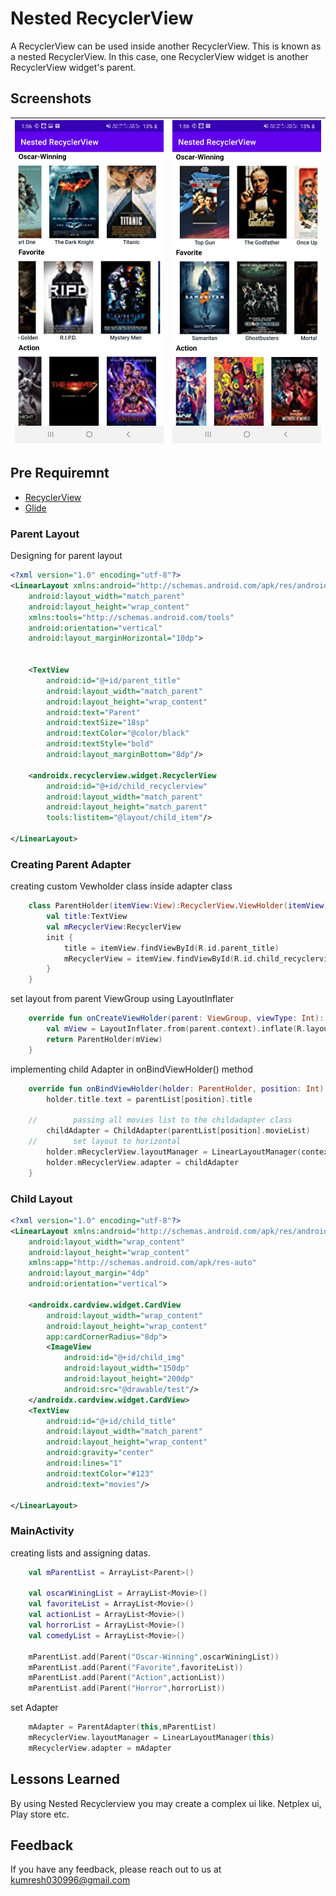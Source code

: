 
# Nested RecyclerView

A RecyclerView can be used inside another RecyclerView. This is known as a nested RecyclerView. In this case, one RecyclerView widget is another RecyclerView widget's parent.



## Screenshots

| <img src="https://github.com/kumresh/nested_recyclerview/blob/main/img/first.jpeg" width="240">   | <img src="https://github.com/kumresh/nested_recyclerview/blob/main/img/second.jpeg" width="240"> |
|:---:|:---:|

## Pre Requiremnt

 - [RecyclerView](https://developer.android.com/guide/topics/ui/layout/recyclerview)
 - [Glide](https://github.com/bumptech/glide)

### Parent Layout

Designing for parent layout 

```xml
<?xml version="1.0" encoding="utf-8"?>
<LinearLayout xmlns:android="http://schemas.android.com/apk/res/android"
    android:layout_width="match_parent"
    android:layout_height="wrap_content"
    xmlns:tools="http://schemas.android.com/tools"
    android:orientation="vertical"
    android:layout_marginHorizontal="10dp">


    <TextView
        android:id="@+id/parent_title"
        android:layout_width="match_parent"
        android:layout_height="wrap_content"
        android:text="Parent"
        android:textSize="18sp"
        android:textColor="@color/black"
        android:textStyle="bold"
        android:layout_marginBottom="8dp"/>

    <androidx.recyclerview.widget.RecyclerView
        android:id="@+id/child_recyclerview"
        android:layout_width="match_parent"
        android:layout_height="match_parent"
        tools:listitem="@layout/child_item"/>

</LinearLayout>

```


### Creating Parent Adapter

creating custom Vewholder class inside adapter class

```kotlin
    class ParentHolder(itemView:View):RecyclerView.ViewHolder(itemView){
        val title:TextView
        val mRecyclerView:RecyclerView
        init {
            title = itemView.findViewById(R.id.parent_title)
            mRecyclerView = itemView.findViewById(R.id.child_recyclerview)
        }
    }
```

set layout from parent ViewGroup using LayoutInflater

```kotlin
    override fun onCreateViewHolder(parent: ViewGroup, viewType: Int): ParentHolder {
        val mView = LayoutInflater.from(parent.context).inflate(R.layout.parent_item, parent, false)
        return ParentHolder(mView)
    }
```

implementing child Adapter in onBindViewHolder() method

```kotlin
    override fun onBindViewHolder(holder: ParentHolder, position: Int) {
        holder.title.text = parentList[position].title

    //        passing all movies list to the childadapter class
        childAdapter = ChildAdapter(parentList[position].movieList)
    //        set layout to horizontal
        holder.mRecyclerView.layoutManager = LinearLayoutManager(context,LinearLayoutManager.HORIZONTAL,false)
        holder.mRecyclerView.adapter = childAdapter
    }
```


### Child Layout

```xml
<?xml version="1.0" encoding="utf-8"?>
<LinearLayout xmlns:android="http://schemas.android.com/apk/res/android"
    android:layout_width="wrap_content"
    android:layout_height="wrap_content"
    xmlns:app="http://schemas.android.com/apk/res-auto"
    android:layout_margin="4dp"
    android:orientation="vertical">

    <androidx.cardview.widget.CardView
        android:layout_width="wrap_content"
        android:layout_height="wrap_content"
        app:cardCornerRadius="8dp">
        <ImageView
            android:id="@+id/child_img"
            android:layout_width="150dp"
            android:layout_height="200dp"
            android:src="@drawable/test"/>
    </androidx.cardview.widget.CardView>
    <TextView
        android:id="@+id/child_title"
        android:layout_width="match_parent"
        android:layout_height="wrap_content"
        android:gravity="center"
        android:lines="1"
        android:textColor="#123"
        android:text="movies"/>

</LinearLayout>
```

### MainActivity

creating lists and assigning datas.

```kotlin
    val mParentList = ArrayList<Parent>()

    val oscarWiningList = ArrayList<Movie>()
    val favoriteList = ArrayList<Movie>()
    val actionList = ArrayList<Movie>()
    val horrorList = ArrayList<Movie>()
    val comedyList = ArrayList<Movie>()

    mParentList.add(Parent("Oscar-Winning",oscarWiningList))
    mParentList.add(Parent("Favorite",favoriteList))
    mParentList.add(Parent("Action",actionList))
    mParentList.add(Parent("Horror",horrorList))
```

set Adapter

```kotlin
    mAdapter = ParentAdapter(this,mParentList)
    mRecyclerView.layoutManager = LinearLayoutManager(this)
    mRecyclerView.adapter = mAdapter

```


## Lessons Learned

By using Nested Recyclerview you may create a complex ui like. Netplex ui, Play store etc.


## Feedback

If you have any feedback, please reach out to us at kumresh030996@gmail.com


